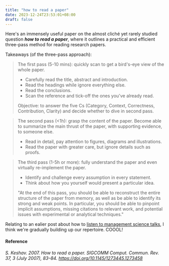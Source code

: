 ```yaml
---
title: "how to read a paper"
date: 2023-12-24T23:53:01+08:00
draft: false
---
```


Here's an immensely useful paper on the almost cliché yet rarely studied question ***how to read a paper***, where it outlines a practical and efficient three-pass method for reading research papers.

Takeaways (of the three-pass approach):

> The first pass (5-10 mins): quickly scan to get a bird's-eye view of the whole paper.
>
> - Carefully read the title, abstract and introduction.
> - Read the headings while ignore everything else.
> - Read the conclusions.
> - Scan the reference and tick-off the ones you've already read.
>
> Objective: to answer the five Cs (Category, Context, Correctness, Contribution, Clarity) and decide whether to dive in second pass.

> The second pass (<1h):  grasp the content of the paper. Become able to summarize the main thrust of the paper, with supporting evidence, to someone else.
>
> - Read in detail, pay attention to figures, diagrams and illustrations.
> - Read the paper with greater care, but ignore details such as proofs.

> The third pass (1-5h or more): fully understand the paper and even virtually re-implement the paper.
>
> - Identify and challenge every assumption in every statement.
> - Think about how you yourself would present a particular idea.
>
> "At the end of this pass, you should be able to reconstruct the entire structure of the paper from memory, as well as be able to identify its strong and weak points. In particular, you should be able to pinpoint implicit assumptions, missing citations to relevant work, and potential issues with experimental or analytical techniques."

Relating to an ealier post about how to [listen to management science talks](/posts/how_to_listen_to_ms_talks/), I think we're gradually building up our repertoire. COOOL!

#### Reference

*S. Keshav. 2007. How to read a paper. SIGCOMM Comput. Commun. Rev. 37, 3 (July 2007), 83–84. https://doi.org/10.1145/1273445.1273458*
